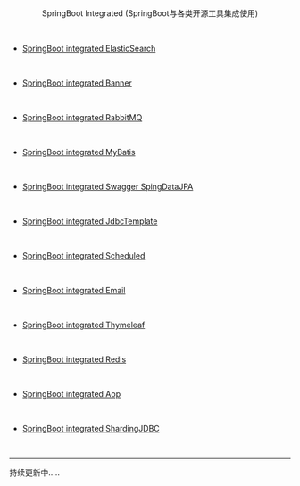 <center>SpringBoot Integrated (SpringBoot与各类开源工具集成使用)</center>  

&emsp;

- [SpringBoot integrated ElasticSearch](https://github.com/Lotharing/springboot-integrated-tool/tree/master/springboot-elasticsearch)

&emsp;

- [SpringBoot integrated Banner](https://github.com/Lotharing/springboot-integrated-tool/tree/master/springboot-banner)

&emsp;

- [SpringBoot integrated RabbitMQ](https://github.com/Lotharing/springboot-integrated-tool/tree/master/springboot-rabbitmq)

&emsp;

- [SpringBoot integrated MyBatis](https://github.com/Lotharing/springboot-integrated-tool/tree/master/springboot-mybatis)

&emsp;

- [SpringBoot integrated Swagger SpingDataJPA](https://github.com/Lotharing/springboot-integrated-tool/tree/master/springboot-swagger)

&emsp;

- [SpringBoot integrated JdbcTemplate](https://github.com/Lotharing/springboot-integrated-tool/tree/master/springboot-jdbcTemplate)

&emsp;

- [SpringBoot integrated Scheduled](https://github.com/Lotharing/springboot-integrated-tool/tree/master/springboot-scheduled)

&emsp;

- [SpringBoot integrated Email](https://github.com/Lotharing/springboot-integrated-tool/tree/master/springboot-email)

&emsp;

- [SpringBoot integrated Thymeleaf](https://github.com/Lotharing/springboot-integrated-tool/tree/master/springboot-thymeleaf)

&emsp;

- [SpringBoot integrated Redis](https://github.com/Lotharing/springboot-integrated-tool/tree/master/springboot-redis)

&emsp;

- [SpringBoot integrated Aop](https://github.com/Lotharing/springboot-integrated-tool/tree/master/springboot-aop)

&emsp;

- [SpringBoot integrated ShardingJDBC](https://github.com/Lotharing/springboot-integrated-tool/tree/master/springboot-sharding-jdbc)

&emsp;

---

持续更新中.....
